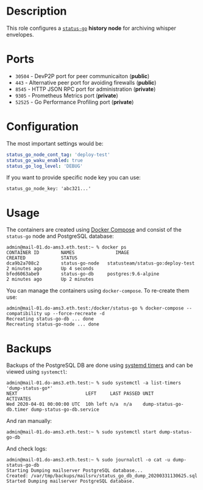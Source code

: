 # Description

This role configures a [`status-go`](https://github.com/status-im/status-go) __history node__ for archiving whisper envelopes.

# Ports

* `30504` - DevP2P port for peer communicaiton (__public__)
* `443` - Alternative peer port for avoiding firewalls (__public__)
* `8545` - HTTP JSON RPC port for administration (__private__)
* `9305` - Prometheus Metrics port (__private__)
* `52525` - Go Performance Profiling port (__private__)

# Configuration

The most important settings would be:
```yaml
status_go_node_cont_tag: 'deploy-test'
status_go_waku_enabled: true
status_go_log_level: 'DEBUG'
```
If you want to provide specific node key you can use:
```
status_go_node_key: 'abc321...'
```

# Usage

The containers are created using [Docker Compose](https://docs.docker.com/compose/) and consist of the `status-go` node and PostgreSQL database:
```
admin@mail-01.do-ams3.eth.test:~ % docker ps 
CONTAINER ID        NAMES               IMAGE                              CREATED             STATUS
dca9b2a708c2        status-go-node   statusteam/status-go:deploy-test   2 minutes ago       Up 4 seconds
bfed6063abe9        status-go-db     postgres:9.6-alpine                2 minutes ago       Up 2 minutes
```
You can manage the containers using `docker-compose`. To re-create them use:
```
admin@mail-01.do-ams3.eth.test:/docker/status-go % docker-compose --compatibility up --force-recreate -d
Recreating status-go-db ... done
Recreating status-go-node ... done
```

# Backups

Backups of the PostgreSQL DB are done using [systemd timers](https://www.freedesktop.org/software/systemd/man/systemd.timer.html) and can be viewed using `systemctl`:
```
admin@mail-01.do-ams3.eth.test:~ % sudo systemctl -a list-timers 'dump-status-go*'   
NEXT                         LEFT     LAST PASSED UNIT                       ACTIVATES
Wed 2020-04-01 00:00:00 UTC  10h left n/a  n/a    dump-status-go-db.timer dump-status-go-db.service
```
And ran manually:
```
admin@mail-01.do-ams3.eth.test:~ % sudo systemctl start dump-status-go-db
```
And check logs:
```
admin@mail-01.do-ams3.eth.test:~ % sudo journalctl -o cat -u dump-status-go-db
Starting Dumping mailserver PostgreSQL database...
Created: /var/tmp/backups/mailsrv/status_go_db_dump_20200331130625.sql
Started Dumping mailserver PostgreSQL database.
```
